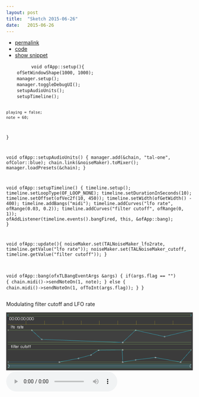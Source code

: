 ```yaml
---
layout: post
title:  "Sketch 2015-06-26"
date:   2015-06-26
---
```

<div class="code">
    <ul>
		<li><a href="{% post_url 2015-06-26-sketch %}">permalink</a></li>
		<li><a href="https://github.com/dailysketches/sketches-2015-07pre/tree/master/2015-06-26">code</a></li>
		<li><a href="#" class="snippet-button">show snippet</a></li>
	</ul>
    <pre class="snippet">
        <code class="cpp">void ofApp::setup(){
    ofSetWindowShape(1000, 1000);
    manager.setup();
    manager.toggleDebugUI();
    setupAudioUnits();
    setupTimeline();

    playing = false;
    note = 60;
}

void ofApp::setupAudioUnits() {
    manager.add(&amp;chain, "tal-one", ofColor::blue);
    chain.link(&amp;noiseMaker).toMixer();
    manager.loadPresets(&amp;chain);
}

void ofApp::setupTimeline() {
    timeline.setup();
    timeline.setLoopType(OF_LOOP_NONE);
    timeline.setDurationInSeconds(10);
    timeline.setOffset(ofVec2f(10, 450));
    timeline.setWidth(ofGetWidth() - 400);
    timeline.addBangs("midi");
    timeline.addCurves("lfo rate", ofRange(0.03, 0.2));
    timeline.addCurves("filter cutoff", ofRange(0, 1));
    ofAddListener(timeline.events().bangFired, this, &amp;ofApp::bang);
}

void ofApp::update(){
    noiseMaker.set(TALNoiseMaker_lfo2rate, timeline.getValue("lfo rate"));
    noiseMaker.set(TALNoiseMaker_cutoff, timeline.getValue("filter cutoff"));
}

void ofApp::bang(ofxTLBangEventArgs &amp;args) {
    if(args.flag == "") {
        chain.midi()-&gt;sendNoteOn(1, note);
    } else {
        chain.midi()-&gt;sendNoteOn(1, ofToInt(args.flag));
    }
}</code>
    </pre>
</div>
<p class="description">Modulating filter cutoff and LFO rate</p>
<p>
    <img src="https://github.com/dailysketches/assets-2015-07pre/blob/master/openFrameworks/2015-06-26.png?raw=true" alt="Sketch 2015-06-26">
    <audio controls>
        <source src="https://github.com/dailysketches/assets-2015-07pre/blob/master/openFrameworks/2015-06-26.mp3?raw=true" type="audio/mpeg">
        Your browser does not support the audio element.
    </audio>
</p>